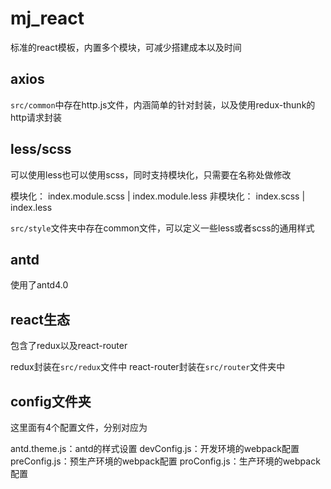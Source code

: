 # mj_react

标准的react模板，内置多个模块，可减少搭建成本以及时间

## axios

`src/common`中存在http.js文件，内涵简单的针对封装，以及使用redux-thunk的http请求封装

## less/scss

可以使用less也可以使用scss，同时支持模块化，只需要在名称处做修改

模块化： index.module.scss | index.module.less
非模块化： index.scss | index.less

`src/style`文件夹中存在common文件，可以定义一些less或者scss的通用样式

## antd

使用了antd4.0

## react生态

包含了redux以及react-router

redux封装在`src/redux`文件中
react-router封装在`src/router`文件夹中

## config文件夹

这里面有4个配置文件，分别对应为

antd.theme.js：antd的样式设置
devConfig.js：开发环境的webpack配置
preConfig.js：预生产环境的webpack配置
proConfig.js：生产环境的webpack配置
